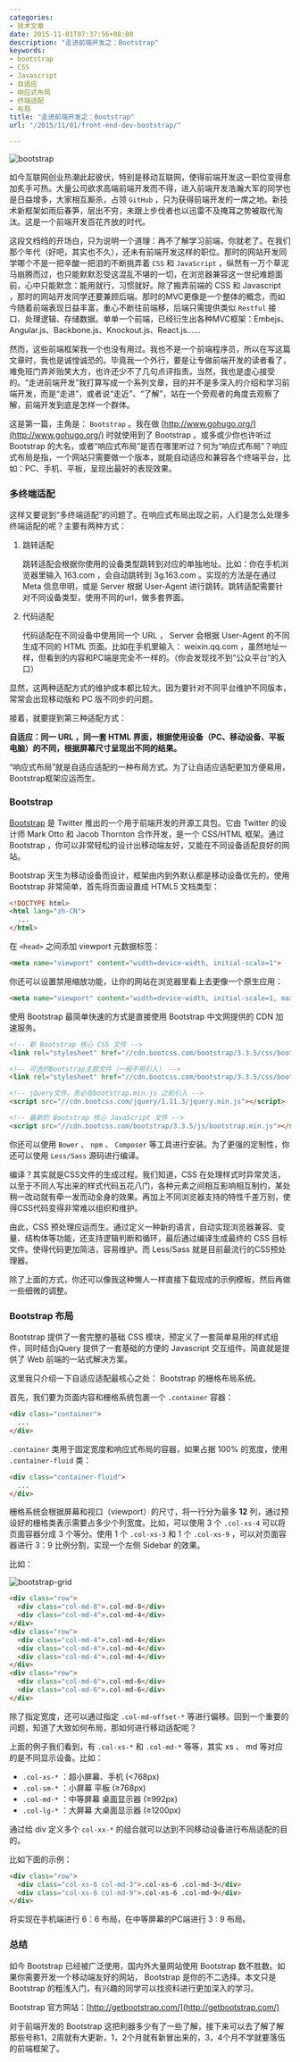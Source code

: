 ```yaml
---
categories:
- 技术文章
date: 2015-11-01T07:37:56+08:00
description: "走进前端开发之：Bootstrap"
keywords:
- bootstrap
- CSS
- Javascript
- 自适应
- 响应式布局
- 终端适配
- 布局
title: "走进前端开发之：Bootstrap"
url: "/2015/11/01/front-end-dev-bootstrap/"

---
```


![bootstrap](http://7xlx3k.com1.z0.glb.clouddn.com/bootstrap.jpg-wt)

<!--more-->

如今互联网创业热潮此起彼伏，特别是移动互联网，使得前端开发这一职位变得愈加炙手可热。大量公司欲求高端前端开发而不得，进入前端开发浩瀚大军的同学也是日益增多，大家相互厮杀，占领 `GitHub` ，只为获得前端开发的一席之地。新技术新框架如雨后春笋，层出不穷，未跟上步伐者也以迅雷不及掩耳之势被取代淘汰。这是一个前端开发百花齐放的时代。

这段文绉绉的开场白，只为说明一个道理：再不了解学习前端，你就老了。在我们那个年代（好吧，其实也不久），还未有前端开发这样的职位。那时的网站开发同学哪个不是一把辛酸一把泪的不断挑弄着 `CSS` 和 `JavaScript` ，纵然有一万个草泥马崩腾而过，也只能默默忍受这混乱不堪的一切，在浏览器兼容这一世纪难题面前，心中只能默念：能用就行，习惯就好。除了搬弄前端的 CSS 和 Javascript ，那时的网站开发同学还要兼顾后端。那时的MVC更像是一个整体的概念，而如今随着前端表现日益丰富，重心不断往前端移，后端只需提供类似 `Restful` 接口、处理逻辑、存储数据。单单一个前端，已经衍生出各种MVC框架：Embejs、Angular.js、Backbone.js、Knockout.js、React.js……

然而，这些前端框架我一个也没有用过。我也不是一个前端程序员，所以在写这篇文章时，我也是诚惶诚恐的。毕竟我一个外行，要是让专做前端开发的读者看了，难免班门弄斧贻笑大方，也许还少不了几句点评指责。当然，我也是虚心接受的。“走进前端开发”我打算写成一个系列文章，目的并不是多深入的介绍和学习前端开发，而是“走进”，或者说“走近”、“了解”，站在一个旁观者的角度去观察了解，前端开发到底是怎样一个群体。

这是第一篇，主角是： `Bootstrap` 。我在做 [http://www.gohugo.org/](http://www.gohugo.org/) 时就使用到了 Bootstrap 。或多或少你也许听过 Bootstrap 的大名，或者“响应式布局”是否在哪里听过？何为“响应式布局”？响应式布局是指，一个网站只需要做一个版本，就能自动适应和兼容各个终端平台，比如：PC、手机、平板，呈现出最好的表现效果。

### 多终端适配

这样又要说到“多终端适配”的问题了。在响应式布局出现之前，人们是怎么处理多终端适配的呢？主要有两种方式：

1. 跳转适配

    跳转适配会根据你使用的设备类型跳转到对应的单独地址。比如：你在手机浏览器里输入 163.com ，会自动跳转到 3g.163.com 。实现的方法是在通过 Meta 信息申明，或是 Server 根据 User-Agent 进行跳转。跳转适配需要针对不同设备类型，使用不同的url，做多套界面。

2. 代码适配

    代码适配在不同设备中使用同一个 URL ， Server 会根据 User-Agent 的不同生成不同的 HTML 页面。比如在手机里输入： weixin.qq.com ，虽然地址一样，但看到的内容和PC端是完全不一样的。（你会发现找不到“公众平台”的入口）

显然，这两种适配方式的维护成本都比较大。因为要针对不同平台维护不同版本，常常会出现移动版和 PC 版不同步的问题。

接着，就要提到第三种适配方式：

**自适应：同一 URL ，同一套 HTML 界面，根据使用设备（PC、移动设备、平板电脑）的不同，根据屏幕尺寸呈现出不同的结果。**

“响应式布局”就是自适应适配的一种布局方式。为了让自适应适配更加方便易用，Bootstrap框架应运而生。

### Bootstrap

[Bootstrap](http://getbootstrap.com/) 是 Twitter 推出的一个用于前端开发的开源工具包。它由 Twitter 的设计师 Mark Otto 和 Jacob Thornton 合作开发，是一个 CSS/HTML 框架。通过 Bootstrap ，你可以非常轻松的设计出移动端友好，又能在不同设备适配良好的网站。

Bootstrap 天生为移动设备而设计，框架由内到外默认都是移动设备优先的。使用 Bootstrap 非常简单，首先将页面设置成 HTML5 文档类型：

```html
<!DOCTYPE html>
<html lang="zh-CN">
  ...
</html>
```

在 `<head>` 之间添加 viewport 元数据标签：

```html
<meta name="viewport" content="width=device-width, initial-scale=1">
```

你还可以设置禁用缩放功能，让你的网站在浏览器里看上去更像一个原生应用：

```html
<meta name="viewport" content="width=device-width, initial-scale=1, maximum-scale=1, user-scalable=no">
```

使用 Bootstrap 最简单快速的方式是直接使用 Bootstrap 中文网提供的 CDN 加速服务。

```html
<!-- 新 Bootstrap 核心 CSS 文件 -->
<link rel="stylesheet" href="//cdn.bootcss.com/bootstrap/3.3.5/css/bootstrap.min.css">

<!-- 可选的Bootstrap主题文件（一般不用引入） -->
<link rel="stylesheet" href="//cdn.bootcss.com/bootstrap/3.3.5/css/bootstrap-theme.min.css">

<!-- jQuery文件。务必在bootstrap.min.js 之前引入 -->
<script src="//cdn.bootcss.com/jquery/1.11.3/jquery.min.js"></script>

<!-- 最新的 Bootstrap 核心 JavaScript 文件 -->
<script src="//cdn.bootcss.com/bootstrap/3.3.5/js/bootstrap.min.js"></script>
```

你还可以使用 `Bower` 、 `npm` 、 `Composer` 等工具进行安装。为了更强的定制性，你还可以使用 `Less/Sass` 源码进行编译。 

编译？其实就是CSS文件的生成过程。我们知道，CSS 在处理样式时异常灵活，以至于不同人写出来的样式代码五花八门，各种元素之间相互影响相互制约，某处稍一改动就有牵一发而动全身的效果。再加上不同浏览器支持的特性千差万别，使得CSS代码变得非常难以组织和维护。

由此，CSS 预处理应运而生。通过定义一种新的语言，自动实现浏览器兼容、变量、结构体等功能，还支持逻辑判断和循环，最后通过编译生成最终的 CSS 目标文件。使得代码更加简洁，容易维护。而 Less/Sass 就是目前最流行的CSS预处理器。

除了上面的方式，你还可以像我这种懒人一样直接下载现成的示例模板，然后再做一些细微的调整。

### Bootstrap 布局

Bootstrap 提供了一套完整的基础 CSS 模块，预定义了一套简单易用的样式组件，同时结合jQuery 提供了一套基础的方便的 Javascript 交互组件。简直就是提供了 Web 前端的一站式解决方案。

这里我只介绍一下自适应适配最核心之处： Bootstrap 的栅格布局系统。

首先，我们要为页面内容和栅格系统包裹一个 `.container` 容器：

```html
<div class="container">
  ...
</div>
```

`.container` 类用于固定宽度和响应式布局的容器，如果占据 100% 的宽度，使用 `.container-fluid` 类：

```html
<div class="container-fluid">
  ...
</div>
```

栅格系统会根据屏幕和视口（viewport）的尺寸，将一行分为最多 **12** 列，通过预设好的栅格类表示需要占多少个列宽度。比如，可以使用 3 个 `.col-xs-4` 可以将页面容器分成 3 个等分。使用 1 个 `.col-xs-3` 和 1 个 `.col-xs-9` ，可以对页面容器进行 3：9 比例分割，实现一个左侧 Sidebar 的效果。

比如：

![bootstrap-grid](http://7xlx3k.com1.z0.glb.clouddn.com/bootstrap-grid.jpg)

```html
<div class="row">
  <div class="col-md-8">.col-md-8</div>
  <div class="col-md-4">.col-md-4</div>
</div>
<div class="row">
  <div class="col-md-4">.col-md-4</div>
  <div class="col-md-4">.col-md-4</div>
  <div class="col-md-4">.col-md-4</div>
</div>
<div class="row">
  <div class="col-md-6">.col-md-6</div>
  <div class="col-md-6">.col-md-6</div>
</div>
```

除了指定宽度，还可以通过指定 `.col-md-offset-*` 等进行偏移。回到一个重要的问题，知道了大致如何布局，那如何进行移动适配呢？

上面的例子我们看到，有 `.col-xs-*` 和 `.col-md-*` 等等，其实 xs 、 md 等对应的是不同显示设备。比如：

* `.col-xs-*` ：超小屏幕、手机 (<768px)
* `.col-sm-*` ：小屏幕 平板 (≥768px)
* `.col-md-*` ：中等屏幕 桌面显示器 (≥992px)
* `.col-lg-*` ：大屏幕 大桌面显示器 (≥1200px)

通过给 div 定义多个 `col-xx-*` 的组合就可以达到不同移动设备进行布局适配的目的。

比如下面的示例：

```html
<div class="row">
  <div class="col-xs-6 col-md-3">.col-xs-6 .col-md-3</div>
  <div class="col-xs-6 col-md-9">.col-xs-6 .col-md-9</div>
</div>
```

将实现在手机端进行 6：6 布局，在中等屏幕的PC端进行 3 : 9 布局。

### 总结

如今 Bootstrap 已经被广泛使用，国内外大量网站使用 Bootstrap 数不胜数。如果你需要开发一个移动端友好的网站， Bootstrap 是你的不二选择。本文只是 Bootstrap 的粗浅入门，有兴趣的同学可以找资料进行更加深入的学习。

Bootstrap 官方网站：[http://getbootstrap.com/](http://getbootstrap.com/)

对于前端开发的 Bootstrap 这把利器多少有了一些了解，接下来可以去了解了解那些号称1，2周就有大更新，1，2个月就有新冒出来的，3，4个月不学就要落伍的前端框架了。